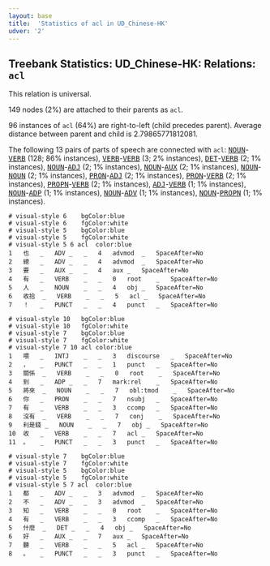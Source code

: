 ```yaml
---
layout: base
title:  'Statistics of acl in UD_Chinese-HK'
udver: '2'
---
```


## Treebank Statistics: UD_Chinese-HK: Relations: `acl`

This relation is universal.

149 nodes (2%) are attached to their parents as `acl`.

96 instances of `acl` (64%) are right-to-left (child precedes parent).
Average distance between parent and child is 2.79865771812081.

The following 13 pairs of parts of speech are connected with `acl`: <tt><a href="zh_hk-pos-NOUN.html">NOUN</a></tt>-<tt><a href="zh_hk-pos-VERB.html">VERB</a></tt> (128; 86% instances), <tt><a href="zh_hk-pos-VERB.html">VERB</a></tt>-<tt><a href="zh_hk-pos-VERB.html">VERB</a></tt> (3; 2% instances), <tt><a href="zh_hk-pos-DET.html">DET</a></tt>-<tt><a href="zh_hk-pos-VERB.html">VERB</a></tt> (2; 1% instances), <tt><a href="zh_hk-pos-NOUN.html">NOUN</a></tt>-<tt><a href="zh_hk-pos-ADJ.html">ADJ</a></tt> (2; 1% instances), <tt><a href="zh_hk-pos-NOUN.html">NOUN</a></tt>-<tt><a href="zh_hk-pos-AUX.html">AUX</a></tt> (2; 1% instances), <tt><a href="zh_hk-pos-NOUN.html">NOUN</a></tt>-<tt><a href="zh_hk-pos-NOUN.html">NOUN</a></tt> (2; 1% instances), <tt><a href="zh_hk-pos-PRON.html">PRON</a></tt>-<tt><a href="zh_hk-pos-ADJ.html">ADJ</a></tt> (2; 1% instances), <tt><a href="zh_hk-pos-PRON.html">PRON</a></tt>-<tt><a href="zh_hk-pos-VERB.html">VERB</a></tt> (2; 1% instances), <tt><a href="zh_hk-pos-PROPN.html">PROPN</a></tt>-<tt><a href="zh_hk-pos-VERB.html">VERB</a></tt> (2; 1% instances), <tt><a href="zh_hk-pos-ADJ.html">ADJ</a></tt>-<tt><a href="zh_hk-pos-VERB.html">VERB</a></tt> (1; 1% instances), <tt><a href="zh_hk-pos-NOUN.html">NOUN</a></tt>-<tt><a href="zh_hk-pos-ADP.html">ADP</a></tt> (1; 1% instances), <tt><a href="zh_hk-pos-NOUN.html">NOUN</a></tt>-<tt><a href="zh_hk-pos-ADV.html">ADV</a></tt> (1; 1% instances), <tt><a href="zh_hk-pos-NOUN.html">NOUN</a></tt>-<tt><a href="zh_hk-pos-PROPN.html">PROPN</a></tt> (1; 1% instances).


~~~ conllu
# visual-style 6	bgColor:blue
# visual-style 6	fgColor:white
# visual-style 5	bgColor:blue
# visual-style 5	fgColor:white
# visual-style 5 6 acl	color:blue
1	也	_	ADV	_	_	4	advmod	_	SpaceAfter=No
2	總	_	ADV	_	_	4	advmod	_	SpaceAfter=No
3	要	_	AUX	_	_	4	aux	_	SpaceAfter=No
4	有	_	VERB	_	_	0	root	_	SpaceAfter=No
5	人	_	NOUN	_	_	4	obj	_	SpaceAfter=No
6	收拾	_	VERB	_	_	5	acl	_	SpaceAfter=No
7	！	_	PUNCT	_	_	4	punct	_	SpaceAfter=No

~~~


~~~ conllu
# visual-style 10	bgColor:blue
# visual-style 10	fgColor:white
# visual-style 7	bgColor:blue
# visual-style 7	fgColor:white
# visual-style 7 10 acl	color:blue
1	喂	_	INTJ	_	_	3	discourse	_	SpaceAfter=No
2	，	_	PUNCT	_	_	1	punct	_	SpaceAfter=No
3	關係	_	VERB	_	_	0	root	_	SpaceAfter=No
4	到	_	ADP	_	_	7	mark:rel	_	SpaceAfter=No
5	將來	_	NOUN	_	_	7	obl:tmod	_	SpaceAfter=No
6	你	_	PRON	_	_	7	nsubj	_	SpaceAfter=No
7	有	_	VERB	_	_	3	ccomp	_	SpaceAfter=No
8	沒有	_	VERB	_	_	7	conj	_	SpaceAfter=No
9	利是錢	_	NOUN	_	_	7	obj	_	SpaceAfter=No
10	收	_	VERB	_	_	7	acl	_	SpaceAfter=No
11	。	_	PUNCT	_	_	3	punct	_	SpaceAfter=No

~~~


~~~ conllu
# visual-style 7	bgColor:blue
# visual-style 7	fgColor:white
# visual-style 5	bgColor:blue
# visual-style 5	fgColor:white
# visual-style 5 7 acl	color:blue
1	都	_	ADV	_	_	3	advmod	_	SpaceAfter=No
2	不	_	ADV	_	_	3	advmod	_	SpaceAfter=No
3	知	_	VERB	_	_	0	root	_	SpaceAfter=No
4	有	_	VERB	_	_	3	ccomp	_	SpaceAfter=No
5	什麼	_	DET	_	_	4	obj	_	SpaceAfter=No
6	好	_	AUX	_	_	7	aux	_	SpaceAfter=No
7	聽	_	VERB	_	_	5	acl	_	SpaceAfter=No
8	。	_	PUNCT	_	_	3	punct	_	SpaceAfter=No

~~~



